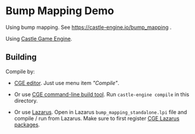 # Bump Mapping Demo

Using bump mapping. See https://castle-engine.io/bump_mapping .

Using [Castle Game Engine](https://castle-engine.io/).

## Building

Compile by:

- [CGE editor](https://castle-engine.io/manual_editor.php). Just use menu item _"Compile"_.

- Or use [CGE command-line build tool](https://castle-engine.io/build_tool). Run `castle-engine compile` in this directory.

- Or use [Lazarus](https://www.lazarus-ide.org/). Open in Lazarus `bump_mapping_standalone.lpi` file and compile / run from Lazarus. Make sure to first register [CGE Lazarus packages](https://castle-engine.io/documentation.php).
